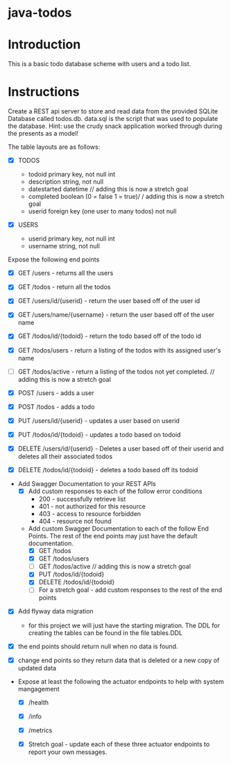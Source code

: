# java-todos

# Introduction

This is a basic todo database scheme with users and a todo list.

# Instructions

Create a REST api server to store and read data from the provided SQLite Database called todos.db. data.sql is the script that was used to populate the database.  Hint: use the crudy snack application worked through during the presents as a model!

The table layouts are as follows:

- [x] TODOS
  * todoid primary key, not null int
  * description string, not null
  * datestarted datetime // adding this is now a stretch goal
  * completed boolean (0 = false 1 = true)/ / adding this is now a stretch goal
  * userid foreign key (one user to many todos) not null 

- [x] USERS
  * userid primary key, not null int
  * username string, not null
  
Expose the following end points

- [x] GET /users - returns all the users
- [x] GET /todos - return all the todos

- [x] GET /users/id/{userid} - return the user based off of the user id
- [x] GET /users/name/{username} - return the user based off of the user name
- [x] GET /todos/id/{todoid} - return the todo based off of the todo id

- [x] GET /todos/users - return a listing of the todos with its assigned user's name
- [ ] GET /todos/active - return a listing of the todos not yet completed. // adding this is now a stretch goal

- [x] POST /users - adds a user
- [x] POST /todos - adds a todo

- [x] PUT /users/id/{userid} - updates a user based on userid
- [x] PUT /todos/id/{todoid} - updates a todo based on todoid

- [x] DELETE /users/id/{userid} - Deletes a user based off of their userid and deletes all their associated todos
- [x] DELETE /todos/id/{todoid} - deletes a todo based off its todoid

* Add Swagger Documentation to your REST APIs
  - [x] Add custom responses to each of the follow error conditions
    * 200 - successfully retrieve list
    * 401 - not authorized for this resource
    * 403 - access to resource forbidden
    * 404 - resource not found

  * Add custom Swagger Documentation to each of the follow End Points. The rest of the end points may just have the default documentation.
      - [x] GET /todos
      - [x] GET /todos/users
      - [ ] GET /todos/active // adding this is now a stretch goal
      - [x] PUT /todos/id/{todoid}
      - [x] DELETE /todos/id/{todoid}
    - [ ] For a stretch goal - add custom responses to the rest of the end points

- [x] Add flyway data migration
  * for this project we will just have the starting migration. The DDL for creating the tables can be found in the file tables.DDL

- [x] the end points should return null when no data is found.

- [x] change end points so they return data that is deleted or a new copy of updated data

* Expose at least the following the actuator endpoints to help with system mangagement
   - [x] /health
   - [x] /info
   - [x] /metrics
   
   - [x] Stretch goal - update each of these three actuator endpoints to report your own messages. 
   
